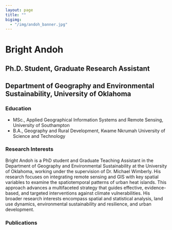 ```yaml
---
layout: page
title: ""
bigimg: 
  - "/img/andoh_banner.jpg"
---
```


# Bright Andoh
## Ph.D. Student, Graduate Research Assistant
## Department of Geography and Environmental Sustainability, University of Oklahoma

### Education
- MSc., Applied Geographical Information Systems and Remote Sensing, University of Southampton
- B.A., Geography and Rural Development, Kwame Nkrumah University of Science and Technology

### Research Interests
Bright Andoh is a PhD student and Graduate Teaching Assistant in the Department of Geography and Environmental Sustainability at the University of Oklahoma, working under the supervision of Dr. Michael Wimberly. His research focuses on integrating remote sensing and GIS with key spatial variables to examine the spatiotemporal patterns of urban heat islands. This approach advances a multifaceted strategy that guides effective, evidence-based, and targeted interventions against climate vulnerabilities. His broader research interests encompass spatial and statistical analysis, land use dynamics, environmental sustainability and resilience, and urban development.

### Publications 

